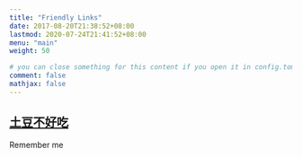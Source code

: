 ```yaml
---
title: "Friendly Links"
date: 2017-08-20T21:38:52+08:00
lastmod: 2020-07-24T21:41:52+08:00
menu: "main"
weight: 50

# you can close something for this content if you open it in config.toml.
comment: false
mathjax: false
---
```


## [土豆不好吃](https://dmesg.app/)
Remember me

